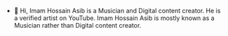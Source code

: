 - 👋 Hi, Imam Hossain Asib is a Musician and Digital content creator. He is a verified artist on YouTube. Imam Hossain Asib is mostly known as a Musician rather than Digital content creator.
<!---
ImamHossainAsib/ImamHossainAsib is a ✨ special ✨ repository because its `README.md` (this file) appears on your GitHub profile.
You can click the Preview link to take a look at your changes.
--->
